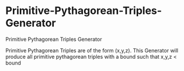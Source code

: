 # Primitive-Pythagorean-Triples-Generator
Primitive Pythagorean Triples Generator 

Primitive Pythagorean Triples are of the form (x,y,z). This Generator will produce all primitive pythagorean triples with a bound such that x,y,z < bound
